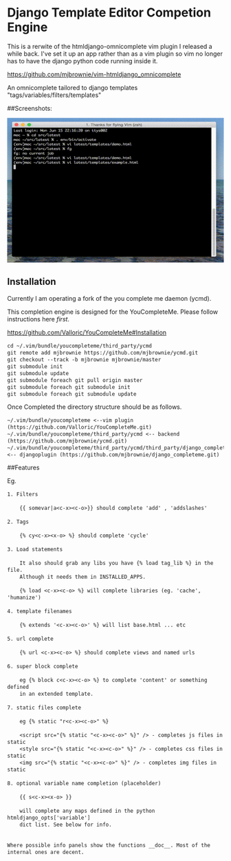# Django Template Editor Competion Engine

This is a rerwite of the htmldjango-omnicomplete vim plugin I released a while
back. I've set it up an app rather than as a vim plugin so vim no longer has to
have the django python code running inside it.

https://github.com/mjbrownie/vim-htmldjango_omnicomplete

An omnicomplete tailored to django templates "tags/variables/filters/templates"

##Screenshots:

![](https://raw.githubusercontent.com/mjbrownie/media/master/django_completeme.gif)

## Installation

Currently I am operating a fork of the you complete me daemon (ycmd).

This completion engine is designed for the YouCompleteMe. Please follow
instructions here *first*.

https://github.com/Valloric/YouCompleteMe#Installation

    cd ~/.vim/bundle/youcompleteme/third_party/ycmd
    git remote add mjbrownie https://github.com/mjbrownie/ycmd.git
    git checkout --track -b mjbrownie mjbrownie/master
    git submodule init
    git submodule update
    git submodule foreach git pull origin master
    git submodule foreach git submodule init
    git submodule foreach git submodule update

Once Completed the directory structure should be as follows.

    ~/.vim/bundle/youcompleteme <--vim plugin (https://github.com/Valloric/YouCompleteMe.git)
    ~/.vim/bundle/youcompleteme/third_party/ycmd <-- backend (https://github.com/mjbrownie/ycmd.git)
    ~/.vim/bundle/youcompleteme/third_party/ycmd/third_party/django_completeme <-- djangoplugin (https://github.com/mjbrownie/django_completeme.git)


##Features

Eg.

    1. Filters

        {{ somevar|a<c-x><c-o>}} should complete 'add' , 'addslashes'

    2. Tags

        {% cy<c-x><x-o> %} should complete 'cycle'

    3. Load statements

        It also should grab any libs you have {% load tag_lib %} in the file.
        Although it needs them in INSTALLED_APPS.

        {% load <c-x><c-o> %} will complete libraries (eg. 'cache', 'humanize')

    4. template filenames

        {% extends '<c-x><c-o>' %} will list base.html ... etc

    5. url complete

        {% url <c-x><c-o> %} should complete views and named urls

    6. super block complete

        eg {% block c<c-x><c-o> %} to complete 'content' or something defined
        in an extended template.

    7. static files complete

        eg {% static "r<c-x><c-o>" %}

        <script src="{% static "<c-x><c-o>" %}" /> - completes js files in static
        <style src="{% static "<c-x><c-o>" %}" /> - completes css files in static
        <img src="{% static "<c-x><c-o>" %}" /> - completes img files in static

    8. optional variable name completion (placeholder)

        {{ s<c-x><x-o> }}

        will complete any maps defined in the python htmldjango_opts['variable']
        dict list. See below for info.


    Where possible info panels show the functions __doc__. Most of the
    internal ones are decent.
